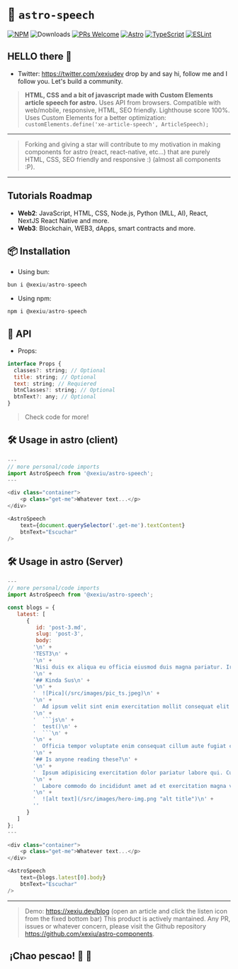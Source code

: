 # 🚀 `astro-speech`

[![NPM](https://img.shields.io/npm/v/@xexiu/astro-speech)](https://www.npmjs.com/package/@xexiu/astro-speech)
![Downloads](https://img.shields.io/npm/dt/@xexiu/astro-speech.svg)
[![PRs Welcome](https://img.shields.io/badge/PRs-welcome-brightgreen.svg)](https://github.com/xexiu/astro-components/pulls)
[![Astro](https://img.shields.io/badge/Astro-333333.svg?logo=astro)](https://astro.build)
[![TypeScript](https://img.shields.io/badge/TypeScript-333333.svg?logo=typescript)](http://www.typescriptlang.org/)
[![ESLint](https://img.shields.io/badge/ESLint-3A33D1?logo=eslint)](https://eslint.org)

## HELLO there 👋

- Twitter: <https://twitter.com/xexiudev> drop by and say hi, follow me and I follow you. Let's build a community.

> **HTML, CSS and a bit of javascript made with Custom Elements article speech for astro.** Uses API from browsers. Compatible with web/mobile, responsive, HTML, SEO friendly. Lighthouse score 100%.
> Uses Custom Elements for a better optimization: `customElements.define('xe-article-speech', ArticleSpeech);`
---
> Forking and giving a star will contribute to my motivation in making components for astro (react, react-native, etc...) that are purely HTML, CSS, SEO friendly and responsive :) (almost all components :P).
---

## Tutorials Roadmap

- **Web2**: JavaScript, HTML, CSS, Node.js, Python (MLL, AI), React, NextJS React Native and more.
- **Web3**: Blockchain, WEB3, dApps, smart contracts and more.

## 📦 Installation

- Using bun:

``` javascript
bun i @xexiu/astro-speech
```

- Using npm:

```javascript
npm i @xexiu/astro-speech
```

## 🔁 API

- Props:

```javascript
interface Props {
  classes?: string; // Optional
  title: string; // Optional
  text: string; // Requiered
  btnClasses?: string; // Optional
  btnText?: any; // Optional
}
```

> Check code for more!

## 🛠 Usage in astro (client)

```javascript
---
// more personal/code imports
import AstroSpeech from '@xexiu/astro-speech';
---

<div class="container">
    <p class="get-me">Whatever text...</p>
</div>

<AstroSpeech
    text={document.querySelector('.get-me').textContent}
    btnText="Escuchar"
/>
```

## 🛠 Usage in astro (Server)

```javascript
---
// more personal/code imports
import AstroSpeech from '@xexiu/astro-speech';

const blogs = {
   latest: [
      {
         id: 'post-3.md',
         slug: 'post-3',
         body:
        '\n' +
        'TEST3\n' +
        '\n' +
        'Nisi duis ex aliqua eu officia eiusmod duis magna pariatur. Irure laborum qui aliqua nulla esse cillum laborum aliquip nulla elit. Id id Lorem duis irure cillum culpa. Nulla sint et aliqua velit do. Nulla sit sit proident consectetur enim ullamco aliqua in reprehenderit ullamco officia.\n' +
        '\n' +
        '## Kinda Sus\n' +
        '\n' +
        '  ![Pica](/src/images/pic_ts.jpeg)\n' +
        '\n' +
        '  Ad ipsum velit sint enim exercitation mollit consequat elit mollit qui commodo aute. Laboris culpa voluptate aliquip incididunt duis. Cupidatat aliquip et sunt aute fugiat cupidatat irure voluptate. Occaecat officia et sunt.\n' +
        '\n' +
        '  ```js\n' +
        '  test()\n' +
        '  ```\n' +
        '\n' +
        '  Officia tempor voluptate enim consequat cillum aute fugiat cupidatat incididunt magna labore in commodo. Eiusmod nostrud non deserunt. Incididunt excepteur pariatur magna. Proident aute ad in velit labore enim sit cillum ad mollit proident et qui. Esse sunt ullamco ullamco ipsum enim eu esse id eu exercitation laboris magna Lorem. Anim nostrud officia anim velit do exercitation labore mollit excepteur excepteur ex.\n' +
        '\n' +
        '## Is anyone reading these?\n' +
        '\n' +
        '  Ipsum adipisicing exercitation dolor pariatur labore qui. Culpa cupidatat ea elit eiusmod tempor ea qui dolor Lorem laborum adipisicing. Ad ea laboris qui cupidatat deserunt culpa. Nulla ex velit adipisicing proident fugiat deserunt sunt eu adipisicing sint incididunt quis qui. Nulla fugiat labore duis ullamco reprehenderit excepteur laboris tempor ullamco aliquip laborum aliqua. Est tempor nisi magna ut elit pariatur commodo.\n' +
        '\n' +
        '  Labore commodo do incididunt amet ad et exercitation magna veniam veniam aute laboris excepteur occaecat Lorem. Fugiat in magna commodo magna nulla eu. Fugiat nulla aliqua sunt duis enim irure aliquip fugiat aliqua Lorem ad tempor incididunt proident incididunt. Labore fugiat tempor esse cillum voluptate culpa anim sunt consequat. Ipsum minim nostrud laborum sit aliquip duis officia consequat est. Fugiat mollit elit nulla. Sit minim est elit labore. Sunt eu pariatur pariatur ut deserunt nulla labore in non sit tempor voluptate ex.\n' +
        '\n' +
        '  ![alt text](/src/images/hero-img.png "alt title")\n' +
        ''
      }
   ]
};
---

<div class="container">
    <p class="get-me">Whatever text...</p>
</div>

<AstroSpeech
    text={blogs.latest[0].body}
    btnText="Escuchar"
/>
```

---
> Demo: <https://xexiu.dev/blog> (open an article and click the listen icon from the fixed bottom bar)
> This product is actively mantained. Any PR, issues or whatever concern, please visit the Github repository <https://github.com/xexiu/astro-components>.

##  ¡Chao pescao! 👋 🐠
